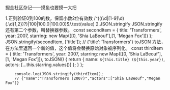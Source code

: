 掘金社区杂记——摸鱼也要摸一大把

1.正则验证0到100的数，保留小数2位有效数
        /^(((\d|[1-9]\d)(\.\d{1,2})?)|100|100.0|100.00)$/.test(value)
2.JSON.stringify
JSON.stringify 还有第二个参数，叫替换器参数。
        const secondItem = { 
        title: 'Transformers', 
        year: 2007, 
        starring: new Map([[0, 'Shia LaBeouf'],[1, 'Megan Fox']]) 
        };
        JSON.stringify(secondItem, ['title']);
        // {'title':'Transformers'}
toJSON 方法，在方法里返回一个新的值，这个值将会替换原始对象被序列化。
        const thirdItem = { 
        title: 'Transformers', 
        year: 2007, 
        starring: new Map([[0, 'Shia LaBeouf'],[1, 'Megan Fox']]),
        toJSON() {
            return { 
            name: `${this.title} (${this.year})`, 
            actors: [...this.starring.values()] 
            };
        }
        };

        console.log(JSON.stringify(thirdItem));
        // {"name":"Transformers (2007)","actors":["Shia LaBeouf","Megan Fox"]}

